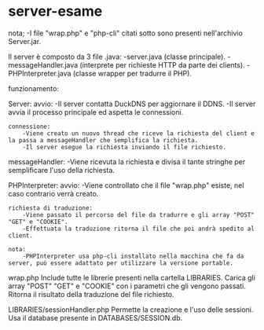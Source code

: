 # server-esame

nota;
	-I file "wrap.php" e "php-cli" citati sotto sono presenti nell'archivio Server.jar.

Il server è composto da 3 file .java:
	-server.java (classe principale).
	-messageHandler.java (interprete per richieste HTTP da parte dei clients).
	-PHPInterpreter.java (classe wrapper per tradurre il PHP).

funzionamento:

Server:
	avvio:
		-Il server contatta DuckDNS per aggiornare il DDNS.
		-Il server avvia il processo principale ed aspetta le connessioni.
	
	connessione:
		-Viene creato un nuovo thread che riceve la richiesta del client e la passa a messageHandler che semplifica la richiesta.
		-Il server esegue la richiesta inviando il file richiesto.

messageHandler:
	-Viene ricevuta la richiesta e divisa il tante stringhe per semplificare l'uso della richiesta.

PHPInterpreter:
	avvio:
		-Viene controllato che il file "wrap.php" esiste, nel caso contrario verrà creato.

	richiesta di traduzione:
		-Viene passato il percorso del file da tradurre e gli array "POST" "GET" e "COOKIE".
		-Effettuata la traduzione ritorna il file che poi andrà spedito al client.
	
	nota:
		-PHPInterpreter usa php-cli installato nella macchina che fa da server, può essere adattato per utilizzare la versione portable.

wrap.php
	Include tutte le librerie presenti nella cartella LIBRARIES.
	Carica gli array "POST" "GET" e "COOKIE" con i parametri che gli vengono passati.
	Ritorna il risultato della traduzione del file richiesto.

LIBRARIES/sessionHandler.php
	Permette la creazione e l'uso delle sessioni.
	Usa il database presente in DATABASES/SESSION.db.

